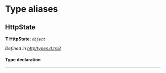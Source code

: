 

# Type aliases

<a id="httpstate"></a>

##  HttpState

**Ƭ HttpState**: *`object`*

*Defined in [http/types.d.ts:8](https://github.com/polkadot-js/api/blob/a8305c9/packages/api-provider/src/http/types.d.ts#L8)*

#### Type declaration

___

